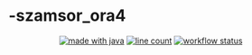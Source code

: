 # -szamsor_ora4

</h1>

<div align="center">

[![made with java](https://img.shields.io/badge/Made%20With-Java-orange?style=for-the-badge&logo=java&logocolor=white)](https://www.java.com/)
[![line count](https://img.shields.io/tokei/lines/github/TomEngMaster/IslesMod?style=for-the-badge&logo=github&logocolor=white)](https://github.com/TomEngMaster/IslesMod)
[![workflow status](https://img.shields.io/github/workflow/status/martin20010919/program.cs?label=Workflow%20status&style=for-the-badge&logo=github&logocolor=white)](https://github.com/TomEngMaster/IslesMod)
</div>

